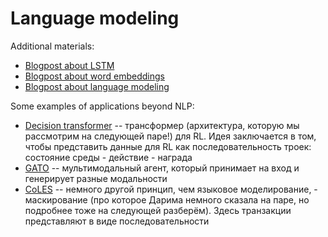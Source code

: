 # Language modeling

Additional materials:

- [Blogpost about LSTM](http://colah.github.io/posts/2015-08-Understanding-LSTMs/)
- [Blogpost about word embeddings](https://lena-voita.github.io/nlp_course/word_embeddings.html)
- [Blogpost about language modeling](https://lena-voita.github.io/nlp_course/language_modeling.html)


Some examples of applications beyond NLP:

- [Decision transformer](https://arxiv.org/abs/2106.01345) -- трансформер (архитектура, которую мы рассмотрим на следующей паре!) для RL. Идея заключается в том, чтобы представить данные для RL как последовательность троек: состояние среды - действие - награда
- [GATO](https://arxiv.org/abs/2205.06175) -- мультимодальный агент, который принимает на вход и генерирует разные модальности
- [CoLES](https://www.scopus.com/record/display.uri?eid=2-s2.0-85132703424&doi=10.1145%2F3514221.3526129&origin=inward&txGid=a67c6089b81d3f9a0f30014a0da97438) -- немного другой принцип, чем языковое моделирование, - маскирование (про которое Дарима немного сказала на паре, но подробнее тоже на следующей разберём). Здесь транзакции представляют в виде последовательности
